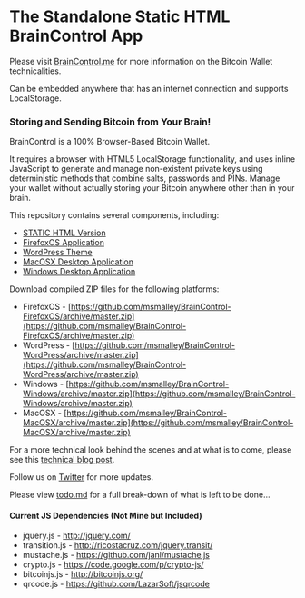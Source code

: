 # The Standalone Static HTML BrainControl App

Please visit [BrainControl.me](http://braincontrol.me) for more information on the Bitcoin Wallet technicalities.

Can be embedded anywhere that has an internet connection and supports LocalStorage.

### Storing and Sending Bitcoin from Your Brain!

BrainControl is a 100% Browser-Based Bitcoin Wallet.

It requires a browser with HTML5 LocalStorage functionality, and uses inline
JavaScript to generate and manage non-existent private keys using deterministic
methods that combine salts, passwords and PINs. Manage your wallet without
actually storing your Bitcoin anywhere other than in your brain.

This repository contains several components, including:

* [STATIC HTML Version](https://github.com/msmalley/BrainControl/tree/master/html/)
* [FirefoxOS Application](https://github.com/msmalley/BrainControl/tree/master/bc-firefox/)
* [WordPress Theme](https://github.com/msmalley/BrainControl/tree/master/bc-wordpress)
* [MacOSX Desktop Application](https://github.com/msmalley/BrainControl/tree/master/bc-macosx/)
* [Windows Desktop Application](https://github.com/msmalley/BrainControl/tree/master/bc-windows/)

Download compiled ZIP files for the following platforms:

* FirefoxOS - [https://github.com/msmalley/BrainControl-FirefoxOS/archive/master.zip](https://github.com/msmalley/BrainControl-FirefoxOS/archive/master.zip)
* WordPress - [https://github.com/msmalley/BrainControl-WordPress/archive/master.zip](https://github.com/msmalley/BrainControl-WordPress/archive/master.zip)
* Windows - [https://github.com/msmalley/BrainControl-Windows/archive/master.zip](https://github.com/msmalley/BrainControl-Windows/archive/master.zip)
* MacOSX - [https://github.com/msmalley/BrainControl-MacOSX/archive/master.zip](https://github.com/msmalley/BrainControl-MacOSX/archive/master.zip)

For a more technical look behind the scenes and at what is to come, please see this
[technical blog post](http://betanomics.asia/blog/store-and-send-bitcoin-directly-from-your-brain-using-braincontrol).

Follow us on [Twitter](http://twitter.com/braincontrolme) for more updates.

Please view [todo.md](https://github.com/msmalley/BrainControl/tree/master/todo.md) for a full break-down of what is left to be done...

#### Current JS Dependencies (Not Mine but Included)

* jquery.js - http://jquery.com/
* transition.js - http://ricostacruz.com/jquery.transit/
* mustache.js - https://github.com/janl/mustache.js
* crypto.js - https://code.google.com/p/crypto-js/
* bitcoinjs.js - http://bitcoinjs.org/
* qrcode.js - https://github.com/LazarSoft/jsqrcode